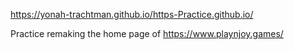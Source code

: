 https://yonah-trachtman.github.io/https-Practice.github.io/


Practice remaking the home page of https://www.playnjoy.games/
